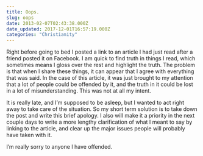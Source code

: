 ```yaml
---
title: Oops.
slug: oops
date: 2013-02-07T02:43:38.000Z
date_updated: 2017-12-01T16:57:19.000Z
categories: "Christianity"
---
```


Right before going to bed I posted a link to an article I had just read after a friend posted it on Facebook. I am quick to find truth in things I read, which sometimes means I gloss over the rest and highlight the truth. The problem is that when I share these things, it can appear that I agree with everything that was said. In the case of this article, it was just brought to my attention that a lot of people could be offended by it, and the truth in it could be lost in a lot of misunderstanding. This was not at all my intent.

It is really late, and I’m supposed to be asleep, but I wanted to act right away to take care of the situation. So my short term solution is to take down the post and write this brief apology. I also will make it a priority in the next couple days to write a more lengthy clarification of what I meant to say by linking to the article, and clear up the major issues people will probably have taken with it.

I’m really sorry to anyone I have offended.
